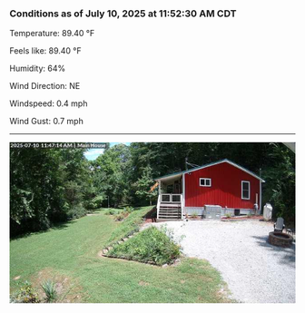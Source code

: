### Conditions as of July 10, 2025 at 11:52:30 AM CDT 

Temperature: 89.40 &deg;F

Feels like: 89.40 &deg;F

Humidity: 64%

Wind Direction: NE

Windspeed: 0.4 mph

Wind Gust: 0.7 mph

---

<img src="./images/latest.jpeg"/>

